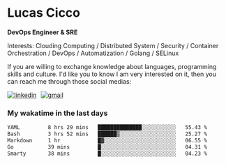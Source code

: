 # Lucas Cicco

**DevOps Engineer & SRE**

Interests: Clouding Computing / Distributed System / Security / Container Orchestration / DevOps / Automatization / Golang / SELinux

If you are willing to exchange knowledge about languages, programming skills and culture. I'd like you to know I am very interested on it, then you can reach me through those social medias:

<div style="display: flex; align-items: center; gap: 10px;">
  <a href="https://www.linkedin.com/in/lucas-vitor-de-cicco" target="_blank">
    <img
      src="https://img.shields.io/badge/-LinkedIn-%230077B5?style=for-the-badge&logo=linkedin&logoColor=white"
      alt="linkedin"
      target="_blank" 
    />
  </a>
  <a href="mailto:lucasvitorx1@gmail.com">
      <img
        src="https://img.shields.io/badge/-Gmail-%23333?style=for-the-badge&logo=gmail&logoColor=white"
        alt="gmail"
        target="_blank"
      />
  </a>
</div>

### My wakatime in the last days

<!--START_SECTION:waka-->

```txt
YAML         8 hrs 29 mins   ██████████████░░░░░░░░░░░   55.43 %
Bash         3 hrs 52 mins   ██████▒░░░░░░░░░░░░░░░░░░   25.27 %
Markdown     1 hr            █▓░░░░░░░░░░░░░░░░░░░░░░░   06.55 %
Go           39 mins         █░░░░░░░░░░░░░░░░░░░░░░░░   04.31 %
Smarty       38 mins         █░░░░░░░░░░░░░░░░░░░░░░░░   04.23 %
```

<!--END_SECTION:waka-->
